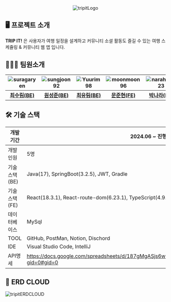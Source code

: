 <div align="center">
  <img src="https://github.com/user-attachments/assets/818f685b-8970-472b-8cb5-006d3defcdb9" alt="tripitLogo">
</div>

## 🖥 프로젝트 소개

**TRIP IT!** 은  사용자가 여행 일정을 설계하고 커뮤니티 소셜 활동도 즐길 수 있는 여행 스케쥴링 & 커뮤니티 웹 앱 입니다. 


## 💂🏻‍♀️ 팀원소개

| ![suragaryen](https://avatars.githubusercontent.com/u/63506983?v=4) | ![sungjoon92](https://avatars.githubusercontent.com/u/50028595?v=4) | ![Yuurim98](https://avatars.githubusercontent.com/u/83633008?v=4) | ![moonmoon96](https://avatars.githubusercontent.com/u/50128712?v=4) | ![narahub123](https://avatars.githubusercontent.com/u/88291130?v=4) |
|:-------------------------------:|:--------------------------------:|:-------------------------------:|:-------------------------------:|:-------------------------------:|
| [**최수림(BE)**](https://github.com/suragaryen) | [**원성준(BE)**](https://github.com/sungjoon92) | [**최유림(BE)**](https://github.com/Yuurim98) | [**문준현(FE)**](https://github.com/moonmoon96) | [**박나라(FE)**](https://github.com/narahub123) |





## 🛠 기술 스택

| 개발기간 | 2024.06 ~ 진행중 |
| --- | --- |
| 개발인원 | 5명 |
| 기술스택(BE) | Java(17), SpringBoot(3.2.5), JWT, Gradle |
| 기술스택(FE) | React(18.3.1), React-route-dom(6.23.1), TypeScript(4.9.5), Axios(1.7.2),  |
| 데이터베이스 | MySql |
| TOOL | GitHub, PostMan, Notion, Dischord |
| IDE | Visual Studio Code, IntelliJ |
| API명세 | https://docs.google.com/spreadsheets/d/187gMgASjs6wMs96f0oe8W24CEc872nl8lFro1bmjPi4/edit?gid=0#gid=0 |


## 📜 ERD CLOUD
![tripitERDCLOUD](https://github.com/user-attachments/assets/fb0b571f-25bd-4602-89e2-d18bff4370de)



